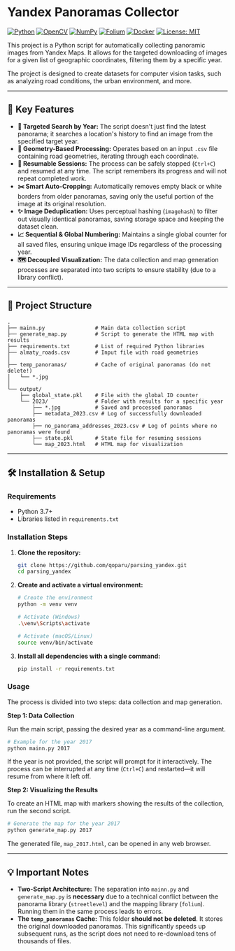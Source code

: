# Yandex Panoramas Collector

[![Python](https://img.shields.io/badge/Python-3.7%2B-blue?logo=python)](https://www.python.org/)
[![OpenCV](https://img.shields.io/badge/OpenCV-✓-green?logo=opencv)](https://opencv.org/)
[![NumPy](https://img.shields.io/badge/NumPy-✓-informational?logo=numpy)](https://numpy.org/)
[![Folium](https://img.shields.io/badge/Folium-✓-orange?logo=leaflet)](https://python-visualization.github.io/folium/)
[![Docker](https://img.shields.io/badge/Docker-Ready-blue?logo=docker)](https://www.docker.com/)
[![License: MIT](https://img.shields.io/badge/License-MIT-green.svg)](https://opensource.org/licenses/MIT)

This project is a Python script for automatically collecting panoramic images from Yandex Maps. It allows for the targeted downloading of images for a given list of geographic coordinates, filtering them by a specific year.

The project is designed to create datasets for computer vision tasks, such as analyzing road conditions, the urban environment, and more.

---

## 🚀 Key Features

* **🎯 Targeted Search by Year:** The script doesn't just find the latest panorama; it searches a location's history to find an image from the specified target year.
* **📍 Geometry-Based Processing:** Operates based on an input `.csv` file containing road geometries, iterating through each coordinate.
* **🔄 Resumable Sessions:** The process can be safely stopped (`Ctrl+C`) and resumed at any time. The script remembers its progress and will not repeat completed work.
* **✂️ Smart Auto-Cropping:** Automatically removes empty black or white borders from older panoramas, saving only the useful portion of the image at its original resolution.
* **✨ Image Deduplication:** Uses perceptual hashing (`imagehash`) to filter out visually identical panoramas, saving storage space and keeping the dataset clean.
* **📈 Sequential & Global Numbering:** Maintains a single global counter for all saved files, ensuring unique image IDs regardless of the processing year.
* **🗺️ Decoupled Visualization:** The data collection and map generation processes are separated into two scripts to ensure stability (due to a library conflict).

---

## 📂 Project Structure

```
.
├── mainn.py                # Main data collection script
├── generate_map.py         # Script to generate the HTML map with results
├── requirements.txt        # List of required Python libraries
├── almaty_roads.csv        # Input file with road geometries
│
├── temp_panoramas/         # Cache of original panoramas (do not delete!)
│   └── *.jpg
│
└── output/
    ├── global_state.pkl    # File with the global ID counter
    └── 2023/               # Folder with results for a specific year
        ├── *.jpg           # Saved and processed panoramas
        ├── metadata_2023.csv # Log of successfully downloaded panoramas
        ├── no_panorama_addresses_2023.csv # Log of points where no panoramas were found
        ├── state.pkl       # State file for resuming sessions
        └── map_2023.html   # HTML map for visualization
```

---

## 🛠️ Installation & Setup

### Requirements
* Python 3.7+
* Libraries listed in `requirements.txt`

### Installation Steps

1.  **Clone the repository:**
    ```bash
    git clone https://github.com/qoparu/parsing_yandex.git
    cd parsing_yandex
    ```

2.  **Create and activate a virtual environment:**
    ```bash
    # Create the environment
    python -m venv venv

    # Activate (Windows)
    .\venv\Scripts\activate

    # Activate (macOS/Linux)
    source venv/bin/activate
    ```

3.  **Install all dependencies with a single command:**
    ```bash
    pip install -r requirements.txt
    ```

### Usage

The process is divided into two steps: data collection and map generation.

**Step 1: Data Collection**

Run the main script, passing the desired year as a command-line argument.

```bash
# Example for the year 2017
python mainn.py 2017
```

If the year is not provided, the script will prompt for it interactively. The process can be interrupted at any time (`Ctrl+C`) and restarted—it will resume from where it left off.

**Step 2: Visualizing the Results**

To create an HTML map with markers showing the results of the collection, run the second script.

```bash
# Generate the map for the year 2017
python generate_map.py 2017
```

The generated file, `map_2017.html`, can be opened in any web browser.

---

## 💡 Important Notes

* **Two-Script Architecture:** The separation into `mainn.py` and `generate_map.py` is **necessary** due to a technical conflict between the panorama library (`streetlevel`) and the mapping library (`folium`). Running them in the same process leads to errors.
* **The `temp_panoramas` Cache:** This folder **should not be deleted**. It stores the original downloaded panoramas. This significantly speeds up subsequent runs, as the script does not need to re-download tens of thousands of files.
